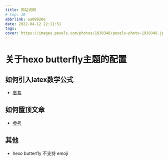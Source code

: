 ```yaml
---
title: 网站说明
# top: 10
abbrlink: aa09920e
date: 2022-04-12 22:11:51
tags:
cover: https://images.pexels.com/photos/1938348/pexels-photo-1938348.jpeg?auto=compress&cs=tinysrgb&dpr=2&w=500
---
```


# 关于hexo butterfly主题的配置
## 如何引入latex数学公式
- [参考](https://blog.csdn.net/qq_38496329/article/details/104065659)
## 如何置顶文章
- [参考](https://blog.csdn.net/weixin_43372529/article/details/114176470)

## 其他
- hexo butterfly 不支持 emoji                     